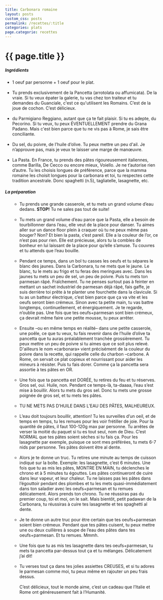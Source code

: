 ```yaml
---
title: Carbonara romaine
layout: posts
custom_css: posts
permalink: /recettes/:title
categories: plats
page.categorie: recettes
---
```


# {{ page.title }}

##### Ingrédients

- 1 oeuf par personne + 1 oeuf pour le plat.<br><br>
- Tu prends exclusivement de la Pancetta (arrotolata ou affumicata). De la vraie.
  Si tu veux épater la galerie, tu vas chez ton traiteur et tu demandes du Guanciale, c'est ce qu'utilisent les Romains.
  C’est de la joue de cochon. C’est délicieux.<br><br>
- du Parmigiano Reggiano, autant que ça te fait plaisir. Si tu es adepte, du Pecorino. Si tu veux, tu peux ÉVENTUELLEMENT prendre du Grana Padano. Mais c'est bien parce que tu ne vis pas à Rome, je sais être conciliante.<br><br>
- Du sel, du poivre, de l’huile d’olive. Tu peux mettre un peu d'ail. Je n’approuve pas, mais je veux te laisser une marge de manœuvre.<br><br>
- La Pasta. En France, tu prends des pâtes rigoureusement italiennes, comme Barilla, De Cecco ou encore mieux, Voiello. Je ne t’autorise rien d’autre. Tu les choisis longues de préférence, parce que la mamma romaine les choisit longues pour la carbonara et toi, tu respectes cette tradition ancestrale. Donc spaghetti (n.5), tagliatelle, lasagnette, etc.

##### La préparation

<ul id="prepa">

<section id="categories" markdown="1">

- Tu prends une grande casserole, et tu mets un grand volume d’eau dedans.
**STOP!** Tu ne sales pas tout de suite!<br><br>
- Tu mets un grand volume d’eau parce que la Pasta, elle a besoin de tourbillonner dans l’eau, elle veut de la place pour danser. Tu aimes aller sur un dance floor plein à craquer où tu ne peux même pas bouger? Non? Et bien la pasta, c’est pareil. Elle a la couleur de l’or, ce n’est pas pour rien. Elle est précieuse, alors tu la combles de bonheur en lui laissant de la place pour qu’elle s’amuse. Tu couvres et tu attends que l’eau bouille.<br><br>
- Pendant ce temps, dans un bol tu casses les oeufs et tu sépares le blanc des jaunes. Dans la Carbonara, tu ne mets que le jaune. Le blanc, tu le mets au frigo et tu feras des meringues avec. Dans les jaunes tu mets un peu de sel, un peu de poivre. Puis tu mets ton parmesan râpé. Fraîchement. Tu ne penses surtout pas à feinter en mettant un sachet industriel de parmesan déjà râpé, fais gaffe, je suis derrière toi prête à te planter une fourchette dans la clavicule.
Si tu as un batteur électrique, c’est bien parce que ça va vite et les oeufs seront bien crémeux. Sinon avec ta petite main, tu vas battre longtemps, continuellement, et énergiquement. Je te regarde, n’oublie pas. Une fois que tes oeufs+parmesan sont bien crémeux, ça devrait même faire une petite mousse, tu peux arrêter.<br><br>
- Ensuite –ou en même temps en réalité– dans une petite casserole, une poêle, ce que tu veux, tu fais revenir dans de l’huile d’olive ta pancetta que tu auras préalablement tranchée grossièrement. Tu peux mettre un peu de poivre si tu aimes que ce soit plus relevé. D'ailleurs le nom «carbonara» vient précisément de la couleur du poivre dans la recette, qui rappelle celle du charbon –carbone. A Rome, on servait ce plat copieux et nourrissant pour aider les mineurs à résister.
Puis tu fais dorer. Comme ça la pancetta sera assortie à tes pâtes en OR.<br><br>
- Une fois que ta pancetta est DORÉE, tu retires du feu et tu réserves.
Gros sel, oui. Huile, non.
Pendant ce temps-là, ta-daaaa, l’eau s’est mise à bouillir. Alors tu mets du gros sel.
Donc tu mets une grosse poignée de gros sel, et tu mets tes pâtes.<br><br>
- TU NE METS PAS D’HUILE DANS L’EAU DES PÂTES, MALHEUREUX.<br><br>
- L’eau doit toujours bouillir, attention! Tu les surveilles d’un oeil, et de temps en temps, tu les remues pour les voir frétiller de joie.
Pour la quantité de pâtes, il faut 100-120g max par personne. Tu arrêtes de verser la moitié du paquet si tu es tout seul, nom de Dieu. C’est NORMAL que tes pâtes soient sèches si tu fais ça. Pour les lasagnette par exemple, puisque ce sont mes préférées, tu mets 6-7 nids par personne.
Tes pâtes doivent être al dente.<br><br>
- Alors je te donne un truc. Tu retires une minute au temps de cuisson indiqué sur la boîte. Exemple: les lasagnette, c’est 6 minutes. Une fois que tu as mis les pâtes, MONTRE EN MAIN, tu déclenches le chrono et à 5 minutes tu égouttes. Les pâtes continueront de cuire dans leur vapeur, et leur chaleur. Tu ne laisses pas les pâtes dans l’égouttoir pendant des plombes et tu les mets quasi-immédiatement dans ton saladier avec les oeufs+parmesan et tu remues délicatement.
Alors prends ton chrono. Tu ne réussiras pas du premier coup, toi et moi, on le sait. Mais bientôt, petit padawan de la Carbonara, tu réussiras à cuire tes lasagnette et tes spaghetti al dente.<br><br>
- Je te donne un autre truc pour être certain que tes oeufs+parmesan soient bien crémeux. Pendant que tes pâtes cuisent, tu peux mettre une ou deux cuillères à soupe de l’eau des pâtes dans tes oeufs+parmesan. Et tu remues. Mmmh.<br><br>
- Une fois que tu as mis tes lasagnette dans tes oeufs+parmesan, tu mets ta pancetta par-dessus tout ça et tu mélanges. Délicatement j’ai dit!<br><br>
- Tu verses tout ça dans tes jolies assiettes CREUSES, et si tu adores le parmesan comme moi, tu peux même en rajouter un peu frais dessus.<br><br>
C’est délicieux, tout le monde aime, c’est un cadeau que l’Italie et Rome ont généreusement fait à l’Humanité.

</section>

</ul>